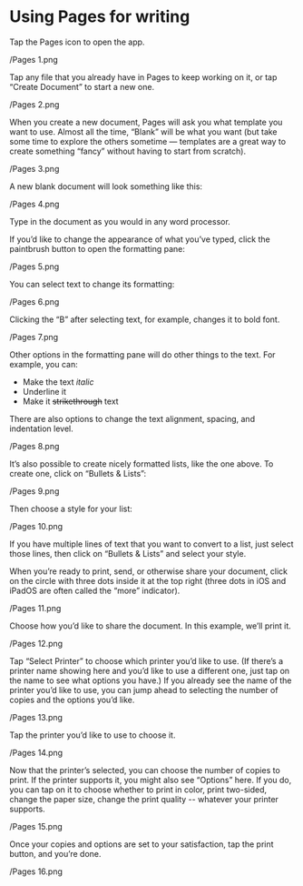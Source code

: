 # Using Pages for writing

Tap the Pages icon to open the app.

/Pages 1.png

Tap any file that you already have in Pages to keep working on it, or tap “Create Document” to start a new one.

/Pages 2.png

When you create a new document, Pages will ask you what template you want to use. Almost all the time, “Blank” will be what you want (but take some time to explore the others sometime — templates are a great way to create something “fancy” without having to start from scratch).

/Pages 3.png

A new blank document will look something like this:

/Pages 4.png

Type in the document as you would in any word processor.

If you’d like to change the appearance of what you’ve typed, click the paintbrush button to open the formatting pane:

/Pages 5.png

You can select text to change its formatting:

/Pages 6.png

Clicking the “B” after selecting text, for example, changes it to bold font.

/Pages 7.png

Other options in the formatting pane will do other things to the text. For example, you can:
* Make the text *italic*
* Underline it
* Make it ~~strikethrough~~ text

There are also options to change the text alignment, spacing, and indentation level.

/Pages 8.png

It’s also possible to create nicely formatted lists, like the one above. To create one, click on “Bullets & Lists”:

/Pages 9.png

Then choose a style for your list:

/Pages 10.png

If you have multiple lines of text that you want to convert to a list, just select those lines, then click on “Bullets & Lists” and select your style.

When you’re ready to print, send, or otherwise share your document, click on the circle with three dots inside it at the top right (three dots in iOS and iPadOS are often called the “more” indicator).

/Pages 11.png

Choose how you’d like to share the document. In this example, we’ll print it.

/Pages 12.png

Tap “Select Printer” to choose which printer you’d like to use. (If there’s a printer name showing here and you’d like to use a different one, just tap on the name to see what options you have.) If you already see the name of the printer you’d like to use, you can jump ahead to selecting the number of copies and the options you’d like.

/Pages 13.png

Tap the printer you’d like to use to choose it.

/Pages 14.png

Now that the printer’s selected, you can choose the number of copies to print. If the printer supports it, you might also see “Options” here. If you do, you can tap on it to choose whether to print in color, print two-sided, change the paper size, change the print quality -- whatever your printer supports.

/Pages 15.png

Once your copies and options are set to your satisfaction, tap the print button, and you’re done.

/Pages 16.png


